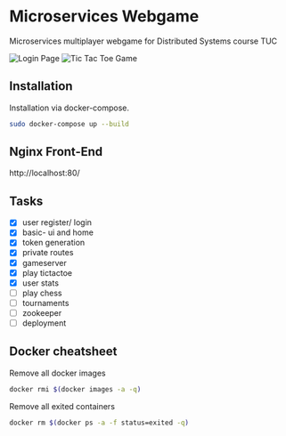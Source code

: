 # Microservices Webgame

Microservices multiplayer webgame for Distributed Systems course TUC

![Login Page](https://i.imgur.com/39cK5wt.png)
![Tic Tac Toe Game](https://i.imgur.com/pCzML4B.png)

## Installation

Installation via docker-compose.

```bash
sudo docker-compose up --build
```

## Nginx Front-End

http://localhost:80/

## Tasks

- [x] user register/ login
- [x] basic- ui and home
- [x] token generation
- [x] private routes
- [x] gameserver
- [x] play tictactoe
- [x] user stats
- [ ] play chess
- [ ] tournaments
- [ ] zookeeper
- [ ] deployment

## Docker cheatsheet

Remove all docker images

```bash
docker rmi $(docker images -a -q)
```

Remove all exited containers

```bash
docker rm $(docker ps -a -f status=exited -q)
```
